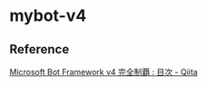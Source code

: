 # mybot-v4
## Reference
[Microsoft Bot Framework v4 完全制覇 : 目次 - Qiita](https://qiita.com/kenakamu/items/6dc043cfc1f199032883)